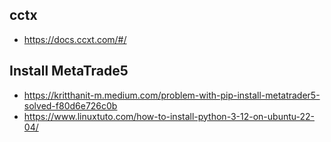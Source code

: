 

## cctx

- https://docs.ccxt.com/#/


## Install MetaTrade5

- https://kritthanit-m.medium.com/problem-with-pip-install-metatrader5-solved-f80d6e726c0b
- https://www.linuxtuto.com/how-to-install-python-3-12-on-ubuntu-22-04/

